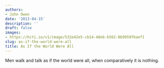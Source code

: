 ```yaml
---
authors:
- John Owen
date: '2013-04-15'
description: ''
draft: false
images:
- https://hcti.io/v1/image/532e42e5-cb14-48eb-b562-869959f6aef1
slug: as-if-the-world-were-all
title: As If the World Were All
---
```


Men walk and talk as if the world were all, when comparatively it is nothing.